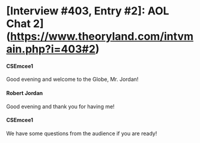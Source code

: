 # [Interview #403, Entry #2]: AOL Chat 2](https://www.theoryland.com/intvmain.php?i=403#2)

#### CSEmcee1

Good evening and welcome to the Globe, Mr. Jordan!

#### Robert Jordan

Good evening and thank you for having me!

#### CSEmcee1

We have some questions from the audience if you are ready!

